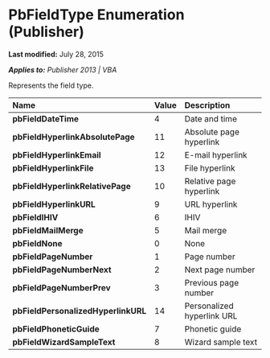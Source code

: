 
# PbFieldType Enumeration (Publisher)

 **Last modified:** July 28, 2015

 _**Applies to:** Publisher 2013 | VBA_

Represents the field type. 



|**Name**|**Value**|**Description**|
|:-----|:-----|:-----|
| **pbFieldDateTime**|4|Date and time|
| **pbFieldHyperlinkAbsolutePage**|11| Absolute page hyperlink|
| **pbFieldHyperlinkEmail**|12|E-mail hyperlink|
| **pbFieldHyperlinkFile**|13|File hyperlink|
| **pbFieldHyperlinkRelativePage**|10|Relative page hyperlink|
| **pbFieldHyperlinkURL**|9|URL hyperlink|
| **pbFieldIHIV**|6|IHIV|
| **pbFieldMailMerge**|5|Mail merge|
| **pbFieldNone**|0|None|
| **pbFieldPageNumber**|1|Page number|
| **pbFieldPageNumberNext**|2|Next page number|
| **pbFieldPageNumberPrev**|3|Previous page number|
| **pbFieldPersonalizedHyperlinkURL**|14|Personalized hyperlink URL|
| **pbFieldPhoneticGuide**|7|Phonetic guide|
| **pbFieldWizardSampleText**|8|Wizard sample text|
